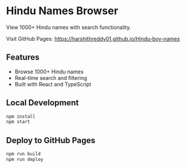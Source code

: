 # Hindu Names Browser

View 1000+ Hindu names with search functionality.

Visit GitHub Pages: https://harshithreddy01.github.io/Hindu-boy-names

## Features
- Browse 1000+ Hindu names
- Real-time search and filtering
- Built with React and TypeScript

## Local Development
```bash
npm install
npm start
```

## Deploy to GitHub Pages
```bash
npm run build
npm run deploy
```
